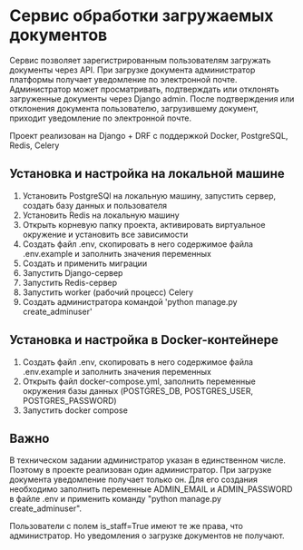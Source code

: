 # Сервис обработки загружаемых документов  
Сервис позволяет зарегистрированным пользователям загружать документы через API. 
При загрузке документа администратор платформы получает уведомление по электронной почте.
Администратор может просматривать, подтверждать или отклонять загруженные документы через Django admin. 
После подтверждения или отклонения документа пользователю, загрузившему документ, приходит уведомление по электронной почте. 

Проект реализован на Django + DRF с поддержкой Docker, PostgreSQL, Redis, Celery

## Установка и настройка на локальной машине 
1. Установить PostgreSQl на локальную машину, запустить сервер, создать базу данных и пользователя 
2. Установить Redis на локальную машину 
3. Открыть корневую папку проекта, активировать виртуальное окружение и установить все зависимости
4. Создать файл .env, скопировать в него содержимое файла .env.example и заполнить значения переменных 
5. Создать и применить миграции 
6. Запустить Django-сервер 
7. Запустить Redis-сервер 
8. Запустить worker (рабочий процесс) Celery
9. Создать администратора командой 'python manage.py create_adminuser'

## Установка и настройка в Docker-контейнере 
1. Создать файл .env, скопировать в него содержимое файла .env.example и заполнить значения переменных 
2. Открыть файл docker-compose.yml, заполнить переменные окружения базы данных (POSTGRES_DB, POSTGRES_USER, POSTGRES_PASSWORD)
3. Запустить docker compose

## Важно
В техническом задании администратор указан в единственном числе. 
Поэтому в проекте реализован один администратор. При загрузке документа уведомление получает только он.
Для его создания необходимо заполнить переменные ADMIN_EMAIL и ADMIN_PASSWORD в файле .env
и применить команду "python manage.py create_adminuser". 

Пользователи с полем is_staff=True имеют те же права, что администратор. Но уведомления о загрузке документов не получают. 

